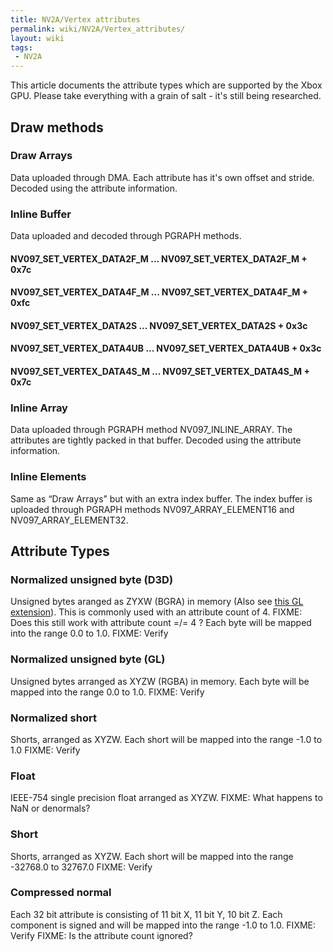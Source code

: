 ```yaml
---
title: NV2A/Vertex attributes
permalink: wiki/NV2A/Vertex_attributes/
layout: wiki
tags:
 - NV2A
---
```


This article documents the attribute types which are supported by the
Xbox GPU. Please take everything with a grain of salt - it's still being
researched.

Draw methods
------------

### Draw Arrays

Data uploaded through DMA. Each attribute has it's own offset and
stride. Decoded using the attribute information.

### Inline Buffer

Data uploaded and decoded through PGRAPH methods.

#### NV097\_SET\_VERTEX\_DATA2F\_M ... NV097\_SET\_VERTEX\_DATA2F\_M + 0x7c

#### NV097\_SET\_VERTEX\_DATA4F\_M ... NV097\_SET\_VERTEX\_DATA4F\_M + 0xfc

#### NV097\_SET\_VERTEX\_DATA2S ... NV097\_SET\_VERTEX\_DATA2S + 0x3c

#### NV097\_SET\_VERTEX\_DATA4UB ... NV097\_SET\_VERTEX\_DATA4UB + 0x3c

#### NV097\_SET\_VERTEX\_DATA4S\_M ... NV097\_SET\_VERTEX\_DATA4S\_M + 0x7c

### Inline Array

Data uploaded through PGRAPH method NV097\_INLINE\_ARRAY. The attributes
are tightly packed in that buffer. Decoded using the attribute
information.

### Inline Elements

Same as “Draw Arrays” but with an extra index buffer. The index buffer
is uploaded through PGRAPH methods NV097\_ARRAY\_ELEMENT16 and
NV097\_ARRAY\_ELEMENT32.

Attribute Types
---------------

### Normalized unsigned byte (D3D)

Unsigned bytes aranged as ZYXW (BGRA) in memory (Also see [this GL
extension](http://www.opengl.org/registry/specs/ARB/vertex_array_bgra.txt)).
This is commonly used with an attribute count of 4. FIXME: Does this
still work with attribute count =/= 4 ? Each byte will be mapped into
the range 0.0 to 1.0. FIXME: Verify

### Normalized unsigned byte (GL)

Unsigned bytes arranged as XYZW (RGBA) in memory. Each byte will be
mapped into the range 0.0 to 1.0. FIXME: Verify

### Normalized short

Shorts, arranged as XYZW. Each short will be mapped into the range -1.0
to 1.0 FIXME: Verify

### Float

IEEE-754 single precision float arranged as XYZW. FIXME: What happens to
NaN or denormals?

### Short

Shorts, arranged as XYZW. Each short will be mapped into the range
-32768.0 to 32767.0 FIXME: Verify

### Compressed normal

Each 32 bit attribute is consisting of 11 bit X, 11 bit Y, 10 bit Z.
Each component is signed and will be mapped into the range -1.0 to 1.0.
FIXME: Verify FIXME: Is the attribute count ignored?
